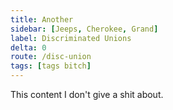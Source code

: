 ```yaml
---
title: Another
sidebar: [Jeeps, Cherokee, Grand]
label: Discriminated Unions
delta: 0
route: /disc-union
tags: [tags bitch]
---
```


This content I don't give a shit about.
